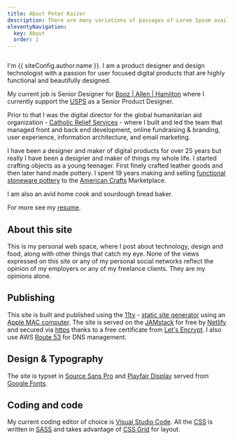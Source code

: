```yaml
---
title: About Peter Kaizer
description: There are many variations of passages of Lorem Ipsum available.
eleventyNavigation:
  key: About
  order: 1
---
```


<img src="/images/pdk-about-photo.jpg" alt="" class="myphoto" />

I'm {{ siteConfig.author.name }}. I am a product designer and design technologist with a passion for user focused digital products that are highly functional and beautifully designed.

My current job is Senior Designer for [Booz | Allen | Hamilton](http://www.boozallen.com/) where I currently support the [USPS](https://www.usps.com/) as a Senior Product Designer.

Prior to that I was the digital director for the global humanitarian aid organization - [Catholic Relief Services](https://www.crs.org/) - where I built and led the team that managed front and back end development, online fundraising & branding, user experience, information architecture, and email marketing.

I have been a designer and maker of digital products for over 25 years but really I have been a designer and maker of things my whole life. I started crafting objects as a young teenager. First finely crafted leather goods and then later hand made pottery. I spent 19 years making and selling [functional stoneware pottery](https://www.pinterest.com/pin/49891508357515603/) to the [American Crafts](https://craftcouncil.org/) Marketplace.

I am also an avid home cook and sourdough bread baker.

For more see my [resume](/resume/).

## About this site

This is my personal web space, where I post about technology, design and food, along with other things that catch my eye. None of the views expressed on this site or any of my personal social networks reflect the opinion of my employers or any of my freelance clients. They are my opinions alone.

##  Publishing

This site is built and published using the [11ty](https://www.11ty.io/) - [static site generator](https://jamstack.org/) using an [Apple MAC computer](https://www.apple.com/mac/). The site is served on the [JAMstack](https://jamstack.org/) for free by [Netlify](https://www.netlify.com/) and secured via [https](https://en.wikipedia.org/wiki/HTTPS) thanks to a free certificate from [Let's Encrypt](https://letsencrypt.org/). I also use AWS [Route 53](https://aws.amazon.com/route53/?p=tile) for DNS management.

##  Design & Typography

The site is typset in [Source Sans Pro](https://en.wikipedia.org/wiki/Source_Sans_Pro) and [Playfair Display](https://medium.com/@manahabibian/playfair-display-a-typographic-specimen-b311856700bd) served from [Google Fonts](https://fonts.google.com/).

## Coding and code

My current coding editor of choice is [Visual Studio Code](https://code.visualstudio.com/). All the [CSS](https://en.wikipedia.org/wiki/Cascading_Style_Sheets) is written in [SASS](http://sass-lang.com/) and takes advantage of [CSS Grid](https://developer.mozilla.org/en-US/docs/Web/CSS/CSS_Grid_Layout) for layout.
